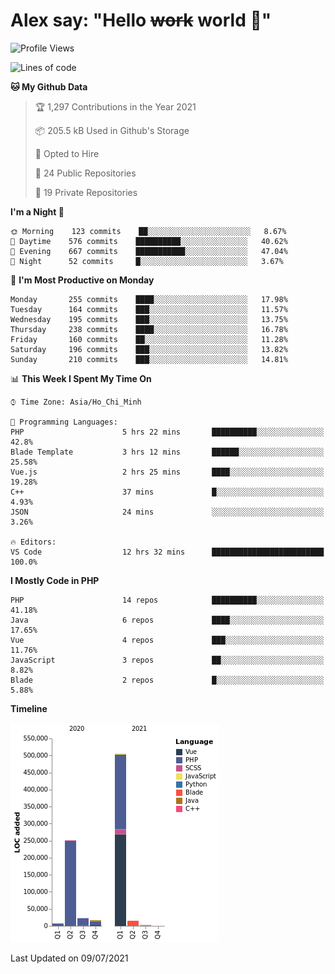 # Alex say: "Hello ~~work~~ world 🐾"

<!--START_SECTION:waka-->
![Profile Views](http://img.shields.io/badge/Profile%20Views-0-blue)

![Lines of code](https://img.shields.io/badge/From%20Hello%20World%20I%27ve%20Written-821029%20lines%20of%20code-blue)

**🐱 My Github Data** 

> 🏆 1,297 Contributions in the Year 2021
 > 
> 📦 205.5 kB Used in Github's Storage 
 > 
> 💼 Opted to Hire
 > 
> 📜 24 Public Repositories 
 > 
> 🔑 19 Private Repositories  
 > 
**I'm a Night 🦉** 

```text
🌞 Morning    123 commits    ██░░░░░░░░░░░░░░░░░░░░░░░   8.67% 
🌆 Daytime    576 commits    ██████████░░░░░░░░░░░░░░░   40.62% 
🌃 Evening    667 commits    ███████████░░░░░░░░░░░░░░   47.04% 
🌙 Night      52 commits     █░░░░░░░░░░░░░░░░░░░░░░░░   3.67%

```
📅 **I'm Most Productive on Monday** 

```text
Monday       255 commits    ████░░░░░░░░░░░░░░░░░░░░░   17.98% 
Tuesday      164 commits    ███░░░░░░░░░░░░░░░░░░░░░░   11.57% 
Wednesday    195 commits    ███░░░░░░░░░░░░░░░░░░░░░░   13.75% 
Thursday     238 commits    ████░░░░░░░░░░░░░░░░░░░░░   16.78% 
Friday       160 commits    ██░░░░░░░░░░░░░░░░░░░░░░░   11.28% 
Saturday     196 commits    ███░░░░░░░░░░░░░░░░░░░░░░   13.82% 
Sunday       210 commits    ███░░░░░░░░░░░░░░░░░░░░░░   14.81%

```


📊 **This Week I Spent My Time On** 

```text
⌚︎ Time Zone: Asia/Ho_Chi_Minh

💬 Programming Languages: 
PHP                      5 hrs 22 mins       ██████████░░░░░░░░░░░░░░░   42.8% 
Blade Template           3 hrs 12 mins       ██████░░░░░░░░░░░░░░░░░░░   25.58% 
Vue.js                   2 hrs 25 mins       ████░░░░░░░░░░░░░░░░░░░░░   19.28% 
C++                      37 mins             █░░░░░░░░░░░░░░░░░░░░░░░░   4.93% 
JSON                     24 mins             ░░░░░░░░░░░░░░░░░░░░░░░░░   3.26%

🔥 Editors: 
VS Code                  12 hrs 32 mins      █████████████████████████   100.0%

```

**I Mostly Code in PHP** 

```text
PHP                      14 repos            ██████████░░░░░░░░░░░░░░░   41.18% 
Java                     6 repos             ████░░░░░░░░░░░░░░░░░░░░░   17.65% 
Vue                      4 repos             ███░░░░░░░░░░░░░░░░░░░░░░   11.76% 
JavaScript               3 repos             ██░░░░░░░░░░░░░░░░░░░░░░░   8.82% 
Blade                    2 repos             █░░░░░░░░░░░░░░░░░░░░░░░░   5.88%

```


**Timeline**

![Chart not found](https://raw.githubusercontent.com/alexzvn/alexzvn/main/charts/bar_graph.png) 


 Last Updated on 09/07/2021
<!--END_SECTION:waka-->
